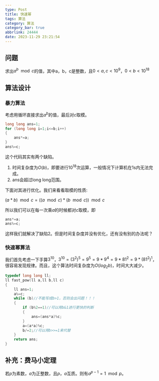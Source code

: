 ```yaml
---
type: Post
title: 快速幂
tags: 算法
category: 算法
category_bar: true
abbrlink: 24444
date: 2023-11-29 23:21:54
---
```


## 问题

求出$a^b\mod c$的值，其中a，b，c是整数，且$0<a,c<10^9$，$0<b<10^{18}$

## 算法设计

### 暴力算法

考虑用循环直接求出$a^b$的值，最后对$c$取模。

```cpp
long long ans=1;
for (long long i=1;i<=b;i++)
{
    ans*=a;
}
ans%=c;
```

这个代码其实有两个缺陷。

1. 时间复杂度为$O(b)$，即要进行$10^{18}$次运算，一般情况下计算机在1s内无法完成。
2. ans会超过long long范围。

下面对其进行优化。我们来看看取模的性质:

$(a*b)\mod c=((a\mod c)*(b\mod c))\mod c$

所以我们可以在每一次乘$a$的时候都对$c$取模，即

```cpp
ans*=a;
ans%=c;
```

这样我们就解决了缺陷2。但是时间复杂度并没有优化，还有没有别的办法呢？

### 快速幂算法

我们首先考虑一下手算$3^{10}$，$3^{10}=(3^2)^5=9^5=9*9^4=9*81^2=9*(81^2)^1$，很容易发现规律。而且，这个算法时间复杂度为$O(log_2b)$，时间大大减少。

```cpp
typedef long long ll;
ll fast_pow(ll a,ll b,ll c)
{
    ll ans=1;
    a%=c;
    while (b)//不能写成b>1，否则会出问题！！！
    {
        if (b%2==1)//可以用b&1进行更快的判断
        {
            ans=(ans*a)%c;
        }
        a=(a*a)%c;
        b/=2;//可以用b>>=1来代替
    }
    return ans;
}
```

## 补充：费马小定理

若$p$为素数，$a$为正整数，且$p，a$互质。则有$a^{p-1}=1\mod p$。
